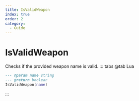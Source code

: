 ```yaml
---
title: IsValidWeapon
index: true
order: 2
category:
  - Guide
---
```


# IsValidWeapon
Checks if the provided weapon name is valid.
::: tabs
@tab Lua
```lua
--- @param name string
--- @return boolean
IsValidWeapon(name)
```

:::